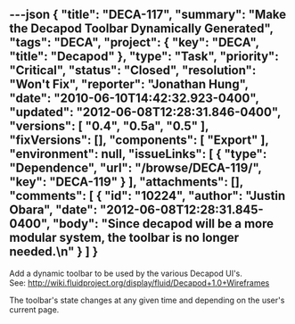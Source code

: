 ---json
{
  "title": "DECA-117",
  "summary": "Make the Decapod Toolbar Dynamically Generated",
  "tags": "DECA",
  "project": {
    "key": "DECA",
    "title": "Decapod"
  },
  "type": "Task",
  "priority": "Critical",
  "status": "Closed",
  "resolution": "Won't Fix",
  "reporter": "Jonathan Hung",
  "date": "2010-06-10T14:42:32.923-0400",
  "updated": "2012-06-08T12:28:31.846-0400",
  "versions": [
    "0.4",
    "0.5a",
    "0.5"
  ],
  "fixVersions": [],
  "components": [
    "Export"
  ],
  "environment": null,
  "issueLinks": [
    {
      "type": "Dependence",
      "url": "/browse/DECA-119/",
      "key": "DECA-119"
    }
  ],
  "attachments": [],
  "comments": [
    {
      "id": "10224",
      "author": "Justin Obara",
      "date": "2012-06-08T12:28:31.845-0400",
      "body": "Since decapod will be a more modular system, the toolbar is no longer needed.\n"
    }
  ]
}
---
Add a dynamic toolbar to be used by the various Decapod UI's.\
See: <http://wiki.fluidproject.org/display/fluid/Decapod+1.0+Wireframes>

The toolbar's state changes at any given time and depending on the user's current page.

        